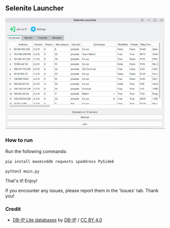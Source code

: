 ## Selenite Launcher

<img src="https://github.com/vyvir/selenite/blob/main/preview.jpg" alt="Preview">

### How to run

Run the following commands:

```pip install maxminddb requests ipaddress PySide6```

```python3 main.py```

That's it! Enjoy!

If you encounter any issues, please report them in the 'Issues' tab. Thank you!

### Credit
- [DB-IP Lite databases](https://db-ip.com/db/lite.php) by [DB-IP](http://db-ip.com/) / [CC BY 4.0](https://creativecommons.org/licenses/by/4.0/)
